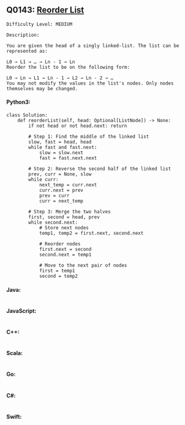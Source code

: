 ## Q0143: [Reorder List](https://leetcode.com/problems/reorder-list/)

```
Difficulty Level: MEDIUM
```

```
Description:

You are given the head of a singly linked-list. The list can be represented as:

L0 → L1 → … → Ln - 1 → Ln
Reorder the list to be on the following form:

L0 → Ln → L1 → Ln - 1 → L2 → Ln - 2 → …
You may not modify the values in the list's nodes. Only nodes themselves may be changed.
```

#### Python3:

```
class Solution:
    def reorderList(self, head: Optional[ListNode]) -> None:
        if not head or not head.next: return

        # Step 1: Find the middle of the linked list
        slow, fast = head, head
        while fast and fast.next:
            slow = slow.next
            fast = fast.next.next

        # Step 2: Reverse the second half of the linked list
        prev, curr = None, slow
        while curr:
            next_temp = curr.next
            curr.next = prev
            prev = curr
            curr = next_temp

        # Step 3: Merge the two halves
        first, second = head, prev
        while second.next:
            # Store next nodes
            temp1, temp2 = first.next, second.next
            
            # Reorder nodes
            first.next = second
            second.next = temp1
            
            # Move to the next pair of nodes
            first = temp1
            second = temp2
```

#### Java:

```

```

#### JavaScript:

```

```

#### C++:

```

```

#### Scala:

```

```

#### Go:

```

```

#### C#:

```

```

#### Swift:

```

```